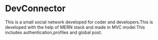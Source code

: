 # DevConnector
 This is a small social network developed for coder and developers.This is developed with the help of MERN stack and made in  MVC model.This includes authentication,profiles and global post.
